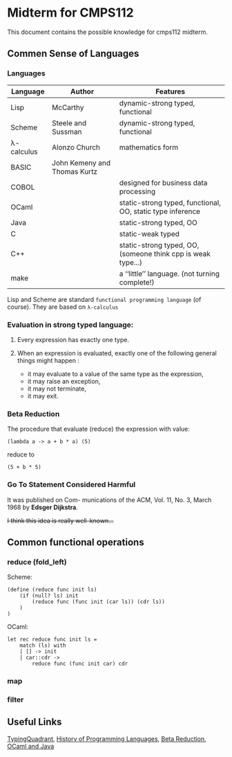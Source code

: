 # Midterm for CMPS112

This document contains the possible knowledge for cmps112 midterm.

## Commen Sense of Languages

### Languages

| Language   | Author                       | Features                                                     |
| ---------- | ---------------------------- | ------------------------------------------------------------ |
| Lisp       | McCarthy                     | dynamic-strong typed, functional                             |
| Scheme     | Steele and Sussman           | dynamic-strong typed, functional                             |
| λ-calculus | Alonzo Church                | mathematics form                                             |
| BASIC      | John Kemeny and Thomas Kurtz |                                                              |
| COBOL      |                              | designed for business data processing                        |
| OCaml      |                              | static-strong typed, functional, OO, static type inference   |
| Java       |                              | static-strong typed, OO                                      |
| C          |                              | static-weak typed                                            |
| C++        |                              | static-strong typed, OO, (someone think cpp is weak type...) |
| make       |                              | a ‘‘little’’ language. (not turning complete!)           |


Lisp and Scheme are standard `functional programming language` (of course). They are based on `λ-calculus`

### Evaluation in strong typed language:

1. Every expression has exactly one type.

2. When an expression is evaluated, exactly one of the following general things might happen :

    - it may evaluate to a value of the same type as the expression,
    - it may raise an exception,
    - it may not terminate,
    - it may exit.

### Beta Reduction

The procedure that evaluate (reduce) the expression with value:

    (lambda a -> a + b * a) (5)
reduce to

    (5 + b * 5)

### Go To Statement Considered Harmful

It was published on Com- munications of the ACM, Vol. 11, No. 3, March 1968 by **Edsger Dijkstra**.

~~I think this idea is really well-known...~~

## Common functional operations

### reduce (fold_left)

Scheme:
```(scheme)
(define (reduce func init ls) 
    (if (null? ls) init
        (reduce func (func init (car ls)) (cdr ls))
    )
)
```

OCaml:
```(ocaml)
let rec reduce func init ls = 
    match (ls) with 
    | [] -> init
    | car::cdr -> 
        reduce func (func init car) cdr
```

### map

### filter


## Useful Links

[TypingQuadrant](http://wiki.c2.com/?TypingQuadrant), [History of Programming Languages](https://quizlet.com/161736404/ics-history-of-programming-languages-flash-cards/),
[Beta Reduction](https://wiki.haskell.org/Beta_reduction), [OCaml and Java](http://wanwenli.com/programming/2013/12/27/Type-Systems.html)